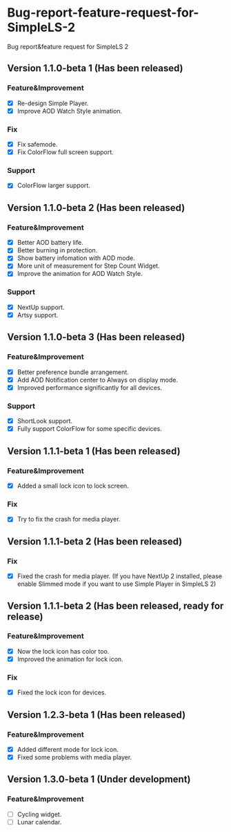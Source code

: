 # Bug-report-feature-request-for-SimpleLS-2
Bug report&amp;feature request for SimpleLS 2

## Version 1.1.0-beta 1 (Has been released)
### Feature&amp;Improvement
- [x] Re-design Simple Player.
- [x] Improve AOD Watch Style animation.
### Fix
- [x] Fix safemode.
- [x] Fix ColorFlow full screen support.
### Support
- [x] ColorFlow larger support.

## Version 1.1.0-beta 2 (Has been released)
### Feature&amp;Improvement
- [x] Better AOD battery life.
- [x] Better burning in protection.
- [x] Show battery infomation with AOD mode.
- [x] More unit of measurement for Step Count Widget.
- [x] Improve the animation for AOD Watch Style.
### Support
- [x] NextUp support.
- [x] Artsy support.

## Version 1.1.0-beta 3 (Has been released)
### Feature&amp;Improvement
- [x] Better preference bundle arrangement.
- [x] Add AOD Notification center to Always on display mode.
- [x] Improved performance significantly for all devices.
### Support
- [x] ShortLook support.
- [x] Fully support ColorFlow for some specific devices.

## Version 1.1.1-beta 1 (Has been released)
### Feature&amp;Improvement
- [x] Added a small lock icon to lock screen.
### Fix
- [x] Try to fix the crash for media player.

## Version 1.1.1-beta 2 (Has been released)
### Fix
- [x] Fixed the crash for media player. (If you have NextUp 2 installed, please enable Slimmed mode if you want to use Simple Player in SimpleLS 2)

## Version 1.1.1-beta 2 (Has been released, ready for release)
### Feature&amp;Improvement
- [x] Now the lock icon has color too.
- [x] Improved the animation for lock icon.
### Fix
- [x] Fixed the lock icon for devices. 

## Version 1.2.3-beta 1 (Has been released)
### Feature&amp;Improvement
- [x] Added different mode for lock icon.
- [x] Fixed some problems with media player.

## Version 1.3.0-beta 1 (Under development)
### Feature&amp;Improvement
- [ ] Cycling widget.
- [ ] Lunar calendar.
